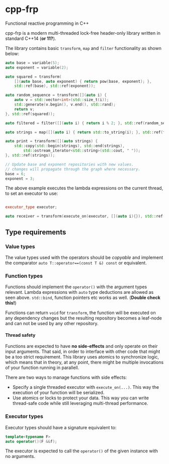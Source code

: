 # cpp-frp
Functional reactive programming in C++

cpp-frp is a modern multi-threaded lock-free header-only library written in standard C++14 (**or 11?**).

The library contains basic `transform`, `map` and `filter` functionality as shown below:

```C++
auto base = variable(5);
auto exponent = variable(2);

auto squared = transform(
	[](auto base, auto exponent) { return pow(base, exponent); },
	std::ref(base), std::ref(exponent));

auto random_sequence = transform([](auto i) {
	auto v = std::vector<int>(std::size_t(i));
	std::generate(v.begin(), v.end(), std::rand);
	return v;
}, std::ref(squared));

auto filtered = filter([](auto i) { return i % 2; }, std::ref(random_sequence));

auto strings = map([](auto i) { return std::to_string(i); }, std::ref(filtered));

auto print = transform([](auto strings) {
	std::copy(std::begin(strings), std::end(strings),
		std::ostream_iterator<std::string>(std::cout, " "));
}, std::ref(strings));

// Update base and exponent repositories with new values.
// changes will propagate through the graph where necessary.
base = 6;
exponent = 3;
```

The above example executes the lambda expressions on the current thread, to set an executor to use:

```C++

executor_type executor;

auto receiver = transform(execute_on(executor, [](auto i){}), std::ref(provider));
```

## Type requirements
### Value types
The value types used with the operators should be *copyable* and implement the comparator ```auto T::operator==(const T &) const``` or equivalent.

### Function types
Functions should implement the ```operator()``` with the argument types relevant. Lambda expressions with ```auto``` type deductions are allowed as seen above. ```std::bind```, function pointers etc works as well. (**Double check this!**)

Functions can return ```void``` for ```transform```, the function will be executed on any dependency changes but the resulting repository becomes a leaf-node and can not be used by any other repository.

#### Thread safety
Functions are expected to have **no side-effects** and only operate on their input arguments. That said, in order to interface with other code that might be a too strict requirement. This library uses atomics to synchronize logic, which means that in theory, at any point, there might be multiple invocations of your function running in parallell.

There are two ways to manage functions with side effects:
 - Specify a single threaded executor with ```execute_on(...)```. This way the execution of your function will be serialized.
 - Use atomics or locks to protect your data. This way you can write thread-safe code while still leveraging multi-thread performance.

### Executor types
Executor types should have a signature equivalent to:
```C++
template<typename F>
auto operator()(F &&f);
```

The executor is expected to call the ```operator()``` of the given instance with no arguments.